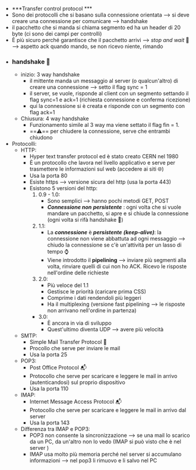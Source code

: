 - ***Transfer control protocol ***
- Sono dei protocolli che si basano sulla connessione orientata --> si deve creare una connessione per comunicare --> handshake 
- il pacchetto che si manda si chiama segmento ed ha un header di 20 byte (ci sono dei campi per controlli)
- È più sicuro perché garantisce che il pacchetto arrivi --> *stop and wait* 🛑 --> aspetto ack quando mando, se non ricevo niente, rimando 
- ### handshake 🤝
	- inizio: 3 way handshake 
		- il mittente manda un messaggio al server (o qualcun'altro) di creare una connessione --> setto il flag sync = 1
		- il server, se vuole, risponde al client con un segmento settando il flag sync=1 e ack=1 (richiesta connessione e conferma ricezione)
		- qui la connessione si è creata e risponde con un segmento con flag ack=1 
	- Chiusura: 4 way handshake 
		- Funzionamento simile al 3 way ma viene settato il flag fin = 1. 
		- ==⚠️== per chiudere la connessione, serve che entrambi chiudono 
- Protocolli: 
	- HTTP:
		- Hyper text transfer protocol ed è stato creato CERN nel 1980
		- È un protocollo che lavora nel livello applicativo e serve per trasmettere le informazioni sul web (accedere ai siti 🌐)
		- Usa la porta 80 
		- Esiste https --> versione sicura del http (usa la porta 443)
		- Esistono 5 versioni del http:
			1. 0.9 - 1.0:
				- Sono semplici --> hanno pochi metodi GET, POST
				- ***Connessione non*** ***persistente*** : ogni volta che si vuole mandare un pacchetto, si apre e si chiude la connessione (ogni volta si rifà handshake 🤝)
			2. 1.1: 
				- La ***connessione***  è ***persistente*** ***(keep-alive)***: la connessione non viene abbattuta ad ogni messaggio --> chiudo la connessione se c'è un'attività per un lasso di tempo ⌚
				- Viene introdotto il **pipelining** --> inviare più segmenti alla volta, rinviare quelli di cui non ho ACK. Ricevo le risposte nell'ordine delle richieste 
			2. 2.0:
				- Più veloce del 1.1
				- Gestisce le priorità (caricare prima CSS)
				- Comprime i dati rendendoli più leggeri 
				- Ha il multiplexing (versione fast pipelining   --> le risposte non arrivano nell'ordine in partenza)
			- 3.0:
				- È ancora in via di sviluppo 
				- Quest'ultimo diventa UDP  --> avere più velocità 
	- SMTP: 
		- Simple Mail Transfer Protocol 📨
		- Procollo che serve per inviare le mail 
		- Usa la porta 25
	- POP3:
		- Post Office Protocol 📬
		- Protocollo che serve per scaricare e leggere le mail in arrivo (autenticandosi) sul proprio dispositivo 
		- Usa la porta 110
	- IMAP:
		- Internet Message Access Protocol 📬 
		- Protocollo che serve per scaricare e leggere le mail in arrivo dal server 
		- Usa la porta 143
	- Differenza tra IMAP e POP3: 
		- POP3 non consente la sincronizzazione --> se una mail lo scarico da un PC, da un'altro non lo vedo (IMAP si può visto che è nel server )
		- IMAP usa molto più memoria perché nel server si accumulano informazioni --> nel pop3 li rimuovo e li salvo nel PC 

